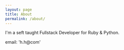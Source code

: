 ```yaml
---
layout: page
title: About
permalink: /about/
---
```


I'm a seft taught Fullstack Developer for Ruby & Python.

email: 'h.h@com' 
